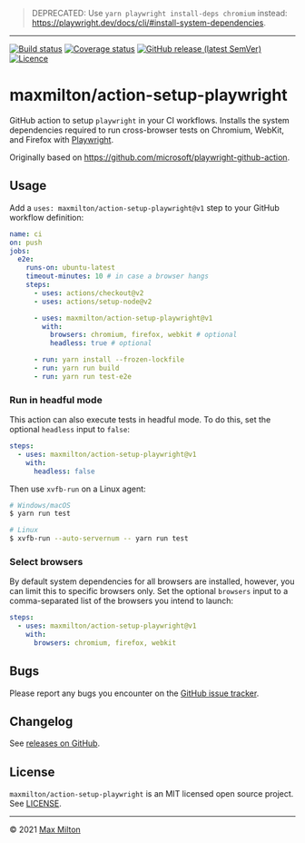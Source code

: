 > DEPRECATED: Use `yarn playwright install-deps chromium` instead: <https://playwright.dev/docs/cli/#install-system-dependencies>.

---

[![Build status](https://img.shields.io/github/workflow/status/maxmilton/action-setup-playwright/ci)](https://github.com/maxmilton/action-setup-playwright/actions)
[![Coverage status](https://img.shields.io/codeclimate/coverage/MaxMilton/action-setup-playwright)](https://codeclimate.com/github/MaxMilton/action-setup-playwright)
[![GitHub release (latest SemVer)](https://img.shields.io/github/v/release/maxmilton/action-setup-playwright)](https://github.com/maxmilton/action-setup-playwright/releases)
[![Licence](https://img.shields.io/github/license/maxmilton/action-setup-playwright.svg)](https://github.com/maxmilton/action-setup-playwright/blob/master/LICENSE)

# maxmilton/action-setup-playwright

GitHub action to setup `playwright` in your CI workflows. Installs the system dependencies required to run cross-browser tests on Chromium, WebKit, and Firefox with [Playwright](https://github.com/microsoft/playwright).

Originally based on <https://github.com/microsoft/playwright-github-action>.

## Usage

Add a `uses: maxmilton/action-setup-playwright@v1` step to your GitHub workflow definition:

```yml
name: ci
on: push
jobs:
  e2e:
    runs-on: ubuntu-latest
    timeout-minutes: 10 # in case a browser hangs
    steps:
      - uses: actions/checkout@v2
      - uses: actions/setup-node@v2

      - uses: maxmilton/action-setup-playwright@v1
        with:
          browsers: chromium, firefox, webkit # optional
          headless: true # optional

      - run: yarn install --frozen-lockfile
      - run: yarn run build
      - run: yarn run test-e2e
```

### Run in headful mode

This action can also execute tests in headful mode. To do this, set the optional `headless` input to `false`:

```yml
steps:
  - uses: maxmilton/action-setup-playwright@v1
    with:
      headless: false
```

Then use `xvfb-run` on a Linux agent:

```sh
# Windows/macOS
$ yarn run test

# Linux
$ xvfb-run --auto-servernum -- yarn run test
```

### Select browsers

By default system dependencies for all browsers are installed, however, you can limit this to specific browsers only. Set the optional `browsers` input to a comma-separated list of the browsers you intend to launch:

```yml
steps:
  - uses: maxmilton/action-setup-playwright@v1
    with:
      browsers: chromium, firefox, webkit
```

## Bugs

Please report any bugs you encounter on the [GitHub issue tracker](https://github.com/maxmilton/action-setup-playwright/issues).

## Changelog

See [releases on GitHub](https://github.com/maxmilton/action-setup-playwright/releases).

## License

`maxmilton/action-setup-playwright` is an MIT licensed open source project. See [LICENSE](https://github.com/maxmilton/action-setup-playwright/blob/master/LICENSE).

---

© 2021 [Max Milton](https://maxmilton.com)
